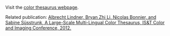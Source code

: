 Visit the [color thesaurus webpage](http://colorthesaurus.com).

Related publication:
[Albrecht Lindner, Bryan Zhi Li, Nicolas Bonnier, and Sabine Süsstrunk,
A Large-Scale Multi-Lingual Color Thesaurus, IS&T Color and Imaging Conference, 2012.](https://infoscience.epfl.ch/record/181682)
